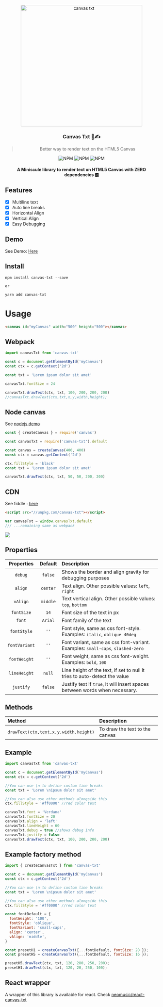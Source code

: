 <div align="center">
<img src="https://i.imgur.com/Te6TkKz.png" width=400 alt="canvas txt">
<h3>Canvas Txt 📐✍</h3>
<blockquote>
Better way to render text on the HTML5 Canvas
</blockquote>

<p align="center">

<img alt="NPM" src="https://img.shields.io/bundlephobia/minzip/canvas-txt?style=flat-square">

<img alt="NPM" src="https://img.shields.io/npm/v/canvas-txt?style=flat-square">

<img alt="NPM" src="https://img.shields.io/npm/l/canvas-txt?style=flat-square">

</p>

#### A Miniscule library to render text on HTML5 Canvas with ZERO dependencies 🆎

</div>

## Features

- [x] Multiline text
- [x] Auto line breaks
- [x] Horizontal Align
- [x] Vertical Align
- [x] Easy Debugging

## Demo

See Demo: [Here](https://canvas-txt.geongeorge.com)

## Install

```
npm install canvas-txt --save

or

yarn add canvas-txt
```

# Usage

```html
<canvas id="myCanvas" width="500" height="500"></canvas>
```

## Webpack

```javascript
import canvasTxt from 'canvas-txt'

const c = document.getElementById('myCanvas')
const ctx = c.getContext('2d')

const txt = 'Lorem ipsum dolor sit amet'

canvasTxt.fontSize = 24

canvasTxt.drawText(ctx, txt, 100, 200, 200, 200)
//canvasTxt.drawText(ctx,txt,x,y,width,height);
```

## Node canvas

See [nodejs demo](https://github.com/geongeorge/canvas-txt-node-canvas-demo)

```js
const { createCanvas } = require('canvas')

const canvasTxt = require('canvas-txt').default

const canvas = createCanvas(400, 400)
const ctx = canvas.getContext('2d')

ctx.fillStyle = 'black'
const txt = 'Lorem ipsum dolor sit amet'

canvasTxt.drawText(ctx, txt, 50, 50, 200, 200)
```

## CDN

See fiddle : <a href="https://jsfiddle.net/geongeorgek/9bamges1/10/">here</a>

```html
<script src="//unpkg.com/canvas-txt"></script>
```

```javascript
var canvasTxt = window.canvasTxt.default
/// ...remaining same as webpack
```

![](https://i.imgur.com/qV2x2zV.jpg)

## Properties

|  Properties   | Default  | Description                                                                    |
| :-----------: | :------: | :----------------------------------------------------------------------------- |
|    `debug`    | `false`  | Shows the border and align gravity for debugging purposes                      |
|    `align`    | `center` | Text align. Other possible values: `left`, `right`                             |
|   `vAlign`    | `middle` | Text vertical align. Other possible values: `top`, `bottom`                    |
|  `fontSize`   |   `14`   | Font size of the text in px                                                    |
|    `font`     | `Arial`  | Font family of the text                                                        |
|  `fontStyle`  |   `''`   | Font style, same as css font-style. Examples: `italic`, `oblique 40deg`        |
| `fontVariant` |   `''`   | Font variant, same as css font-variant. Examples: `small-caps`, `slashed-zero` |
| `fontWeight`  |   `''`   | Font weight, same as css font-weight. Examples: `bold`, `100`                  |
| `lineHeight`  |  `null`  | Line height of the text, if set to null it tries to auto-detect the value      |
|   `justify`   | `false`  | Justify text if `true`, it will insert spaces between words when necessary.    |

## Methods

| Method                                | Description                    |
| :------------------------------------ | :----------------------------- |
| `drawText(ctx,text,x,y,width,height)` | To draw the text to the canvas |

## Example

```javascript
import canvasTxt from 'canvas-txt'

const c = document.getElementById('myCanvas')
const ctx = c.getContext('2d')

//You can use \n to define custom line breaks
const txt = 'Lorem \nipsum dolor sit amet'

//You can also use other methods alongside this
ctx.fillStyle = '#ff0000' //red color text

canvasTxt.font = 'Verdana'
canvasTxt.fontSize = 20
canvasTxt.align = 'left'
canvasTxt.lineHeight = 60
canvasTxt.debug = true //shows debug info
canvasTxt.justify = false
canvasTxt.drawText(ctx, txt, 100, 200, 200, 200)
```

## Example factory method
```javascript
import { createCanvasTxt } from 'canvas-txt'

const c = document.getElementById('myCanvas')
const ctx = c.getContext('2d')

//You can use \n to define custom line breaks
const txt = 'Lorem \nipsum dolor sit amet'

//You can also use other methods alongside this
ctx.fillStyle = '#ff0000' //red color text

const fontDefault = {
  fontWeight: '100',
  fontStyle: 'oblique',
  fontVariant: 'small-caps',
  align: 'center',
  vAlign: 'middle',
}

const presetH1 = createCanvasTxt({...fontDefault, fontSize: 28 });
const presetH5 = createCanvasTxt({...fontDefault, fontSize: 16 });

presetH5.drawText(ctx, txt, 120, 280, 250, 200);
presetH1.drawText(ctx, txt, 120, 20, 250, 100);
```

## React wrapper

A wrapper of this library is available for react. Check [neomusic/react-canvas-txt](https://github.com/neomusic/react-canvas-txt)
